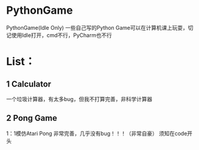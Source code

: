 # PythonGame
PythonGame(Idle Only)
一些自己写的Python Game可以在计算机课上玩耍，切记使用Idle打开，cmd不行，PyCharm也不行
# List：
## 1 Calculator
  一个垃圾计算器，有太多bug，但我不打算完善，非科学计算器
## 2 Pong Game
  1：1模仿Atari Pong 非常完善，几乎没有bug！！！（非常自豪）
  须知在code开头
